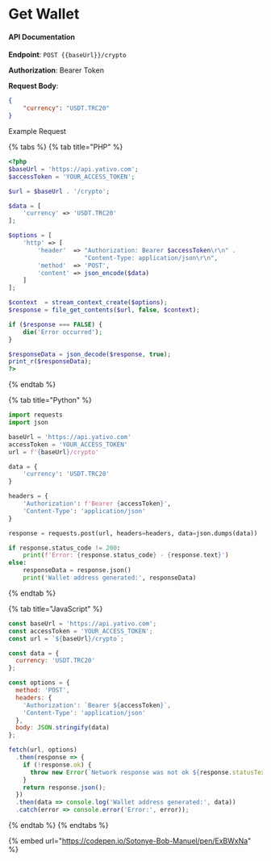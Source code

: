 # Get Wallet

#### API Documentation

**Endpoint**: `POST {{baseUrl}}/crypto`

**Authorization**: Bearer Token

**Request Body**:

```json
{
    "currency": "USDT.TRC20"
}
```

Example Request&#x20;

{% tabs %}
{% tab title="PHP" %}
```php
<?php
$baseUrl = 'https://api.yativo.com';
$accessToken = 'YOUR_ACCESS_TOKEN';

$url = $baseUrl . '/crypto';

$data = [
    'currency' => 'USDT.TRC20'
];

$options = [
    'http' => [
        'header'  => "Authorization: Bearer $accessToken\r\n" .
                     "Content-Type: application/json\r\n",
        'method'  => 'POST',
        'content' => json_encode($data)
    ]
];

$context  = stream_context_create($options);
$response = file_get_contents($url, false, $context);

if ($response === FALSE) {
    die('Error occurred');
}

$responseData = json_decode($response, true);
print_r($responseData);
?>

```
{% endtab %}

{% tab title="Python" %}
```python
import requests
import json

baseUrl = 'https://api.yativo.com'
accessToken = 'YOUR_ACCESS_TOKEN'
url = f'{baseUrl}/crypto'

data = {
    'currency': 'USDT.TRC20'
}

headers = {
    'Authorization': f'Bearer {accessToken}',
    'Content-Type': 'application/json'
}

response = requests.post(url, headers=headers, data=json.dumps(data))

if response.status_code != 200:
    print(f'Error: {response.status_code} - {response.text}')
else:
    responseData = response.json()
    print('Wallet address generated:', responseData)
```
{% endtab %}

{% tab title="JavaScript" %}
```javascript
const baseUrl = 'https://api.yativo.com';
const accessToken = 'YOUR_ACCESS_TOKEN';
const url = `${baseUrl}/crypto`;

const data = {
  currency: 'USDT.TRC20'
};

const options = {
  method: 'POST',
  headers: {
    'Authorization': `Bearer ${accessToken}`,
    'Content-Type': 'application/json'
  },
  body: JSON.stringify(data)
};

fetch(url, options)
  .then(response => {
    if (!response.ok) {
      throw new Error(`Network response was not ok ${response.statusText}`);
    }
    return response.json();
  })
  .then(data => console.log('Wallet address generated:', data))
  .catch(error => console.error('Error:', error));

```
{% endtab %}
{% endtabs %}

{% embed url="https://codepen.io/Sotonye-Bob-Manuel/pen/ExBWxNa" %}
